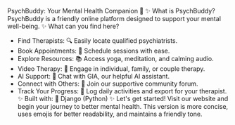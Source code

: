 PsychBuddy: Your Mental Health Companion 🧠
✨ What is PsychBuddy?
PsychBuddy is a friendly online platform designed to support your mental well-being.
✨ What can you find here?
 * Find Therapists: 🔍 Easily locate qualified psychiatrists.
 * Book Appointments: 📅 Schedule sessions with ease.
 * Explore Resources: 📚 Access yoga, meditation, and calming audio.
 * Video Therapy: 🎥 Engage in individual, family, or couple therapy.
 * AI Support: 🤖 Chat with GIA, our helpful AI assistant.
 * Connect with Others: 💬 Join our supportive community forum.
 * Track Your Progress: 📝 Log daily activities and export for your therapist.
✨ Built with: 🐍 Django (Python)
✨ Let's get started!
Visit our website and begin your journey to better mental health.
This version is more concise, uses emojis for better readability, and maintains a friendly tone.
